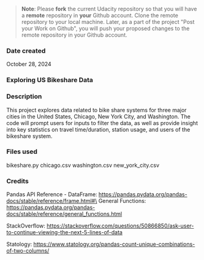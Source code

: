 >**Note**: Please **fork** the current Udacity repository so that you will have a **remote** repository in **your** Github account. Clone the remote repository to your local machine. Later, as a part of the project "Post your Work on Github", you will push your proposed changes to the remote repository in your Github account.

### Date created
October 28, 2024

### Exploring US Bikeshare Data

### Description
This project explores data related to bike share systems for three major cities in the United States, Chicago, New York City, and Washington. The code will prompt users for inputs to filter the data, as well as provide insight into key statistics on travel time/duration, station usage, and users of the bikeshare system.

### Files used
bikeshare.py
chicago.csv
washington.csv
new_york_city.csv

### Credits
Pandas API Reference - 
DataFrame: https://pandas.pydata.org/pandas-docs/stable/reference/frame.html#\
General Functions: https://pandas.pydata.org/pandas-docs/stable/reference/general_functions.html

StackOverflow:
https://stackoverflow.com/questions/50866850/ask-user-to-continue-viewing-the-next-5-lines-of-data

Statology:
https://www.statology.org/pandas-count-unique-combinations-of-two-columns/